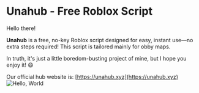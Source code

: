 # Unahub - Free Roblox Script

Hello there!

**Unahub** is a free, no-key Roblox script designed for easy, instant use—no extra steps required! This script is tailored mainly for obby maps.

In truth, it's just a little boredom-busting project of mine, but I hope you enjoy it! 😄

Our official hub website is: [https://unahub.xyz](https://unahub.xyz)
![Hello, World](https://github.com/user-attachments/assets/c0db1dac-842b-4c99-9982-c900bc80468e)
